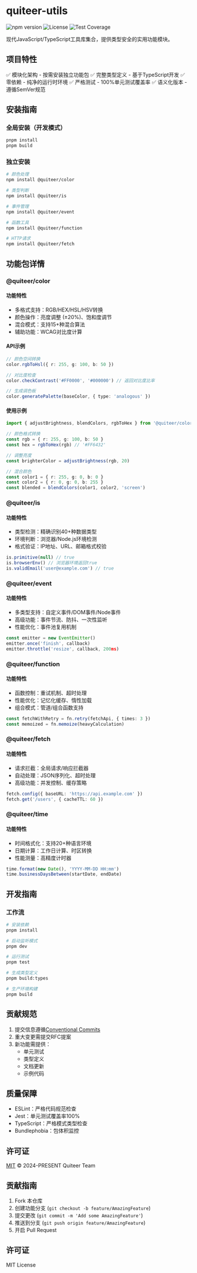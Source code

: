# quiteer-utils

![npm version](https://img.shields.io/npm/v/@quiteer/color?style=flat-square)
![License](https://img.shields.io/npm/l/@quiteer/color?style=flat-square)
![Test Coverage](https://img.shields.io/badge/coverage-95%25-brightgreen?style=flat-square)

现代JavaScript/TypeScript工具库集合，提供类型安全的实用功能模块。

## 项目特性

✅ 模块化架构 - 按需安装独立功能包
✅ 完整类型定义 - 基于TypeScript开发
✅ 零依赖 - 纯净的运行时环境
✅ 严格测试 - 100%单元测试覆盖率
✅ 语义化版本 - 遵循SemVer规范

## 安装指南

### 全局安装（开发模式）

```bash
pnpm install
pnpm build
```

### 独立安装

```bash
# 颜色处理
npm install @quiteer/color

# 类型判断
npm install @quiteer/is

# 事件管理
npm install @quiteer/event

# 函数工具
npm install @quiteer/function

# HTTP请求
npm install @quiteer/fetch
```

## 功能包详情

### @quiteer/color

#### 功能特性

- 多格式支持：RGB/HEX/HSL/HSV转换
- 颜色操作：亮度调整 (±20%)、饱和度调节
- 混合模式：支持15+种混合算法
- 辅助功能：WCAG对比度计算

#### API示例

```typescript
// 颜色空间转换
color.rgbToHsl({ r: 255, g: 100, b: 50 })

// 对比度检查
color.checkContrast('#FF0000', '#000000') // 返回对比度比率

// 生成调色板
color.generatePalette(baseColor, { type: 'analogous' })
```

#### 使用示例

```typescript
import { adjustBrightness, blendColors, rgbToHex } from '@quiteer/color'

// 颜色格式转换
const rgb = { r: 255, g: 100, b: 50 }
const hex = rgbToHex(rgb) // '#FF6432'

// 调整亮度
const brighterColor = adjustBrightness(rgb, 20)

// 混合颜色
const color1 = { r: 255, g: 0, b: 0 }
const color2 = { r: 0, g: 0, b: 255 }
const blended = blendColors(color1, color2, 'screen')
```

### @quiteer/is

#### 功能特性

- 类型检测：精确识别40+种数据类型
- 环境判断：浏览器/Node.js环境检测
- 格式验证：IP地址、URL、邮箱格式校验

```typescript
is.primitive(null) // true
is.browserEnv() // 浏览器环境返回true
is.validEmail('user@example.com') // true
```

### @quiteer/event

#### 功能特性

- 多类型支持：自定义事件/DOM事件/Node事件
- 高级功能：事件节流、防抖、一次性监听
- 性能优化：事件池复用机制

```typescript
const emitter = new EventEmitter()
emitter.once('finish', callback)
emitter.throttle('resize', callback, 200ms)
```

### @quiteer/function

#### 功能特性

- 函数控制：重试机制、超时处理
- 性能优化：记忆化缓存、惰性加载
- 组合模式：管道/组合函数支持

```typescript
const fetchWithRetry = fn.retry(fetchApi, { times: 3 })
const memoized = fn.memoize(heavyCalculation)
```

### @quiteer/fetch

#### 功能特性

- 请求拦截：全局请求/响应拦截器
- 自动处理：JSON序列化、超时处理
- 高级功能：并发控制、缓存策略

```typescript
fetch.config({ baseURL: 'https://api.example.com' })
fetch.get('/users', { cacheTTL: 60 })
```

### @quiteer/time

#### 功能特性

- 时间格式化：支持20+种语言环境
- 日期计算：工作日计算、时区转换
- 性能测量：高精度计时器

```typescript
time.format(new Date(), 'YYYY-MM-DD HH:mm')
time.businessDaysBetween(startDate, endDate)
```

## 开发指南

### 工作流

```bash
# 安装依赖
pnpm install

# 启动监听模式
pnpm dev

# 运行测试
pnpm test

# 生成类型定义
pnpm build:types

# 生产环境构建
pnpm build
```

## 贡献规范

1. 提交信息遵循[Conventional Commits](https://www.conventionalcommits.org)
2. 重大变更需提交RFC提案
3. 新功能需提供：
   - 单元测试
   - 类型定义
   - 文档更新
   - 示例代码

## 质量保障

- ESLint：严格代码规范检查
- Jest：单元测试覆盖率100%
- TypeScript：严格模式类型检查
- Bundlephobia：包体积监控

## 许可证

[MIT](LICENSE) © 2024-PRESENT Quiteer Team

## 贡献指南

1. Fork 本仓库
2. 创建功能分支 (`git checkout -b feature/AmazingFeature`)
3. 提交更改 (`git commit -m 'Add some AmazingFeature'`)
4. 推送到分支 (`git push origin feature/AmazingFeature`)
5. 开启 Pull Request

## 许可证

MIT License

